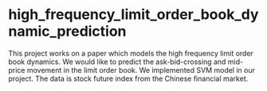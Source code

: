 # high_frequency_limit_order_book_dynamic_prediction
This project works on a paper which models the high frequency limit order book dynamics. We would like to predict the ask-bid-crossing and mid-price movement in the limit order book. We implemented SVM model in our project. The data is stock future index from the Chinese financial market. 
